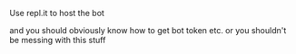Use repl.it to host the bot

and you should obviously know how to get bot token etc. or you shouldn't be messing with this stuff
